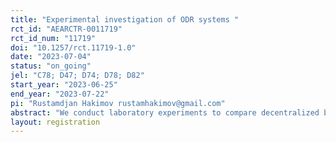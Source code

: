 ```yaml
---
title: "Experimental investigation of ODR systems "
rct_id: "AEARCTR-0011719"
rct_id_num: "11719"
doi: "10.1257/rct.11719-1.0"
date: "2023-07-04"
status: "on_going"
jel: "C78; D47; D74; D78; D82"
start_year: "2023-06-25"
end_year: "2023-07-22"
pi: "Rustamdjan Hakimov rustamhakimov@gmail.com"
abstract: "We conduct laboratory experiments to compare decentralized bargaining to automated dispute resolution in scenarios of either one-issue or two-issue bargaining. For one-issue situations, the optimal mechanism neither achieves full efficiency nor is strategy-proof. However, for disputes involving two issues, an efficient and strategy-proof mechanism can be achieved within a confined parameter set. Within subjects, we vary whether these parameters allow for strategy-proofness in two-issue scenarios. Between subjects, we vary the ODR mechanisms, differentiating between direct and sequential formats. Free-form bargaining serves as our reference baseline."
layout: registration
---
```


